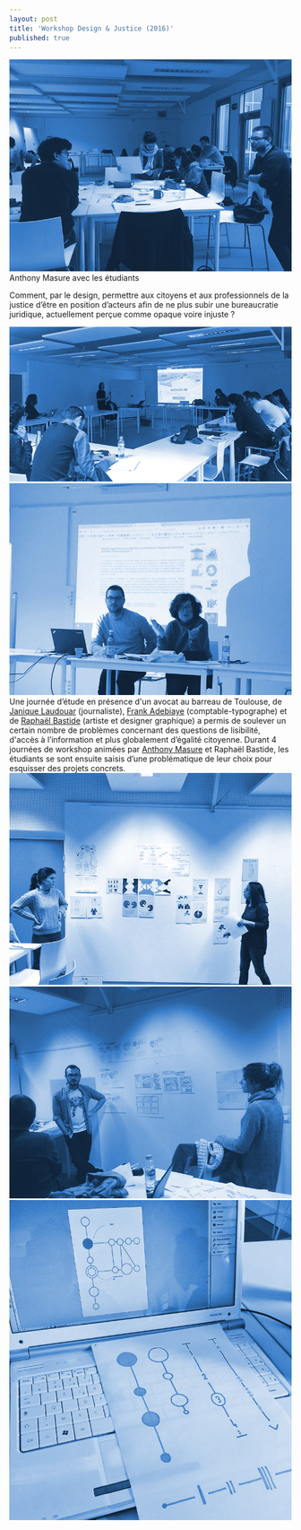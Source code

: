 ```yaml
---
layout: post
title: 'Workshop Design & Justice (2016)'
published: true
---
```


<img src="/../img/2016_11/1611_workshop-design-justice-2.jpeg"/>
<figcaption>Anthony Masure avec les étudiants</figcaption>
<p></p>

Comment, par le design, permettre aux citoyens et aux professionnels de la justice d’être en position d’acteurs afin de ne plus subir une bureaucratie juridique, actuellement perçue comme opaque voire injuste ?

<img src="/../img/2016_11/1611_workshop-design-justice-3.jpeg"/>
<img src="/../img/2016_11/1611_workshop-design-justice-4.jpeg"/>Une journée d’étude en présence d'un avocat au barreau de Toulouse, de <a href="http://www.leblogdelamenagere.info" target="_blank">Janique Laudouar</a> (journaliste), <a href="http://www.forthcome.fr" target="_blank">Frank Adebiaye</a> (comptable-typographe) et de <a href="http://raphaelbastide.com" target="_blank">Raphaël Bastide</a> (artiste et designer graphique) a permis de soulever un certain nombre de problèmes concernant des questions de lisibilité, d'accès à l’information et plus globalement d’égalité citoyenne.
Durant 4 journées de workshop animées par <a href="http://www.anthonymasure.com/">Anthony Masure</a> et Raphaël Bastide, les étudiants se sont ensuite saisis d’une problématique de leur choix pour esquisser des projets concrets. 

<img src="/../img/2016_11/1611_workshop-design-justice-5.jpeg"/>
<img src="/../img/2016_11/1611_workshop-design-justice-8.jpeg"/>
<img src="/../img/2016_11/1611_workshop-design-justice-10.jpeg"/>


